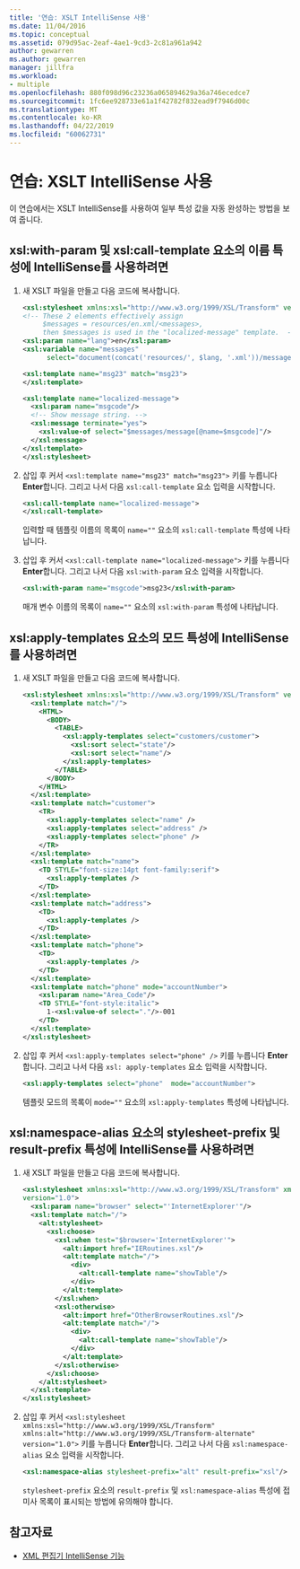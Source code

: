 ```yaml
---
title: '연습: XSLT IntelliSense 사용'
ms.date: 11/04/2016
ms.topic: conceptual
ms.assetid: 079d95ac-2eaf-4ae1-9cd3-2c81a961a942
author: gewarren
ms.author: gewarren
manager: jillfra
ms.workload:
- multiple
ms.openlocfilehash: 880f098d96c23236a065894629a36a746ecedce7
ms.sourcegitcommit: 1fc6ee928733e61a1f42782f832ead9f7946d00c
ms.translationtype: MT
ms.contentlocale: ko-KR
ms.lasthandoff: 04/22/2019
ms.locfileid: "60062731"
---
```

# <a name="walkthrough-using-xslt-intellisense"></a>연습: XSLT IntelliSense 사용

이 연습에서는 XSLT IntelliSense를 사용하여 일부 특성 값을 자동 완성하는 방법을 보여 줍니다.

## <a name="to-use-intellisense-in-the-name-attribute-of-xslwith-param-and-xslcall-template-elements"></a>xsl:with-param 및 xsl:call-template 요소의 이름 특성에 IntelliSense를 사용하려면

1. 새 XSLT 파일을 만들고 다음 코드에 복사합니다.

    ```xml
    <xsl:stylesheet xmlns:xsl="http://www.w3.org/1999/XSL/Transform" version="1.0">
    <!-- These 2 elements effectively assign
         $messages = resources/en.xml/<messages>,
         then $messages is used in the "localized-message" template.  -->
    <xsl:param name="lang">en</xsl:param>
    <xsl:variable name="messages"
          select="document(concat('resources/', $lang, '.xml'))/messages"/>

    <xsl:template name="msg23" match="msg23">
    </xsl:template>

    <xsl:template name="localized-message">
      <xsl:param name="msgcode"/>
      <!-- Show message string. -->
      <xsl:message terminate="yes">
        <xsl:value-of select="$messages/message[@name=$msgcode]"/>
      </xsl:message>
    </xsl:template>
    </xsl:stylesheet>
    ```

2. 삽입 후 커서 `<xsl:template name="msg23" match="msg23">` 키를 누릅니다 **Enter**합니다. 그리고 나서 다음 `xsl:call-template` 요소 입력을 시작합니다.

    ```xml
    <xsl:call-template name="localized-message">
    </xsl:call-template>
    ```

     입력할 때 템플릿 이름의 목록이 `name=""` 요소의 `xsl:call-template` 특성에 나타납니다.

3. 삽입 후 커서 `<xsl:call-template name="localized-message">` 키를 누릅니다 **Enter**합니다. 그리고 나서 다음 `xsl:with-param` 요소 입력을 시작합니다.

    ```xml
    <xsl:with-param name="msgcode">msg23</xsl:with-param>
    ```

     매개 변수 이름의 목록이 `name=""` 요소의 `xsl:with-param` 특성에 나타납니다.

## <a name="to-use-intellisense-in-the-mode-attribute-of-an-xslapply-templates-element"></a>xsl:apply-templates 요소의 모드 특성에 IntelliSense를 사용하려면

1. 새 XSLT 파일을 만들고 다음 코드에 복사합니다.

    ```xml
    <xsl:stylesheet xmlns:xsl="http://www.w3.org/1999/XSL/Transform" version="1.0">
      <xsl:template match="/">
        <HTML>
          <BODY>
            <TABLE>
              <xsl:apply-templates select="customers/customer">
                <xsl:sort select="state"/>
                <xsl:sort select="name"/>
              </xsl:apply-templates>
            </TABLE>
          </BODY>
        </HTML>
      </xsl:template>
      <xsl:template match="customer">
        <TR>
          <xsl:apply-templates select="name" />
          <xsl:apply-templates select="address" />
          <xsl:apply-templates select="phone" />
        </TR>
      </xsl:template>
      <xsl:template match="name">
        <TD STYLE="font-size:14pt font-family:serif">
          <xsl:apply-templates />
        </TD>
      </xsl:template>
      <xsl:template match="address">
        <TD>
          <xsl:apply-templates />
        </TD>
      </xsl:template>
      <xsl:template match="phone">
        <TD>
          <xsl:apply-templates />
        </TD>
      </xsl:template>
      <xsl:template match="phone" mode="accountNumber">
        <xsl:param name="Area_Code"/>
        <TD STYLE="font-style:italic">
          1-<xsl:value-of select="."/>-001
        </TD>
      </xsl:template>
    </xsl:stylesheet>
    ```

2. 삽입 후 커서 `<xsl:apply-templates select="phone" />` 키를 누릅니다 **Enter**합니다. 그리고 나서 다음 `xsl: apply-templates` 요소 입력을 시작합니다.

    ```xml
    <xsl:apply-templates select="phone"  mode="accountNumber">
    ```

     템플릿 모드의 목록이 `mode=""` 요소의 `xsl:apply-templates` 특성에 나타납니다.

## <a name="to-use-intellisense-in-the-stylesheet-prefix-and-result-prefix-attributes-of-an-xslnamespace-alias-element"></a>xsl:namespace-alias 요소의 stylesheet-prefix 및 result-prefix 특성에 IntelliSense를 사용하려면

1. 새 XSLT 파일을 만들고 다음 코드에 복사합니다.

    ```xml
    <xsl:stylesheet xmlns:xsl="http://www.w3.org/1999/XSL/Transform" xmlns:alt="http://www.w3.org/1999/XSL/Transform-alternate"
    version="1.0">
      <xsl:param name="browser" select="'InternetExplorer'"/>
      <xsl:template match="/">
        <alt:stylesheet>
          <xsl:choose>
            <xsl:when test="$browser='InternetExplorer'">
              <alt:import href="IERoutines.xsl"/>
              <alt:template match="/">
                <div>
                  <alt:call-template name="showTable"/>
                </div>
              </alt:template>
            </xsl:when>
            <xsl:otherwise>
              <alt:import href="OtherBrowserRoutines.xsl"/>
              <alt:template match="/">
                <div>
                  <alt:call-template name="showTable"/>
                </div>
              </alt:template>
            </xsl:otherwise>
          </xsl:choose>
        </alt:stylesheet>
      </xsl:template>
    </xsl:stylesheet>
    ```

2. 삽입 후 커서 `<xsl:stylesheet xmlns:xsl="http://www.w3.org/1999/XSL/Transform" xmlns:alt="http://www.w3.org/1999/XSL/Transform-alternate" version="1.0">` 키를 누릅니다 **Enter**합니다. 그리고 나서 다음 `xsl:namespace-alias` 요소 입력을 시작합니다.

    ```xml
    <xsl:namespace-alias stylesheet-prefix="alt" result-prefix="xsl"/>
    ```

     `stylesheet-prefix` 요소의 `result-prefix` 및 `xsl:namespace-alias` 특성에 접미사 목록이 표시되는 방법에 유의해야 합니다.

## <a name="see-also"></a>참고자료

- [XML 편집기 IntelliSense 기능](../xml-tools/xml-editor-intellisense-features.md)